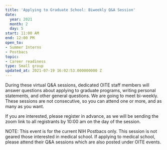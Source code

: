 ```yaml
---
title: 'Applying to Graduate School: Biweekly Q&A Session'
date:
  year: 2021
  month: 2
  day: 5
start: 11:00 AM
end: 12:00 PM
open_to:
- Summer Interns
- Postbacs
topic:
- Career readiness
type: Small group
updated_at: 2021-07-19 16:02:53.000000000 Z
---
```

During these virtual Q&amp;A sessions, dedicated OITE staff members will
answer questions about applying to graduate programs, writing personal
statements, and other general questions. We are going to meet
bi-weekly.  These sessions are not consecutive, so you can attend one or
more, and as many as you want. 

If you are interested, please register in advance, as we will be sending
the zoom link to all registrants by 10:00 am on the day of the session. 

NOTE: This event is for the current NIH Postbacs only. This session is
not geared those interested in medical school. If applying to medical
school, please attend their Q&amp;A sessions which are also posted under
OITE events. 
